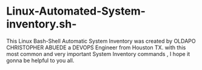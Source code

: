 # Linux-Automated-System-inventory.sh-
This  Linux Bash-Shell Automatic System Inventory  was created by OLDAPO CHRISTOPHER ABUEDE a DEVOPS Engineer from Houston TX.  with this most common and very important System Inventory commands , I hope it gonna be helpful to you all.   
